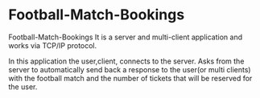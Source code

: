 # Football-Match-Bookings



Football-Match-Bookings It is a server and multi-client application and works via TCP/IP protocol. 

In this application the user,client, connects to the server. Asks from the server to automatically send back a response to the user(or multi clients) with the football match and the number of tickets that will be reserved for the user.
